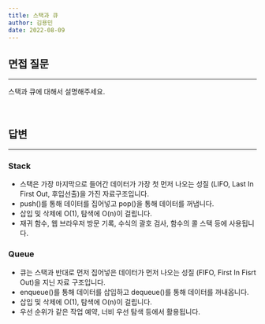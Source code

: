 ```yaml
---
title: 스택과 큐
author: 김용민
date: 2022-08-09
---
```


## 면접 질문

---

스택과 큐에 대해서 설명해주세요.

<br>

## 답변

---

### Stack

* 스택은 가장 마지막으로 들어간 데이터가 가장 첫 먼저 나오는 성질 (LIFO, Last In First Out, 후입선출)을 가진 자료구조입니다.
* push()를 통해 데이터를 집어넣고 pop()을 통해 데이터를 꺼냅니다.
* 삽입 및 삭제에 O(1), 탐색에 O(n)이 걸립니다.
* 재귀 함수, 웹 브라우저 방문 기록, 수식의 괄호 검사, 함수의 콜 스택 등에 사용됩니다.

### Queue

* 큐는 스택과 반대로 먼저 집어넣은 데이터가 먼저 나오는 성질 (FIFO, First In Fisrt Out)을 지닌 자료 구조입니다.
* enqueue()를 통해 데이터를 삽입하고 dequeue()를 통해 데이터를 꺼내옵니다.
* 삽입 및 삭제에 O(1), 탐색에 O(n)이 걸립니다.
* 우선 순위가 같은 작업 예약, 너비 우선 탐색 등에서 활용됩니다.

<br>